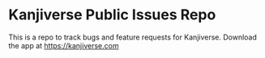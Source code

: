 # Kanjiverse Public Issues Repo
This is a repo to track bugs and feature requests for Kanjiverse.
Download the app at https://kanjiverse.com

